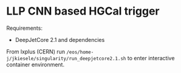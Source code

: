 
LLP CNN based HGCal trigger
================

Requirements:
  * DeepJetCore 2.1 and dependencies
  
From lxplus (CERN) run
``/eos/home-j/jkiesele/singularity/run_deepjetcore2.1.sh`` 
to enter interactive container environment.